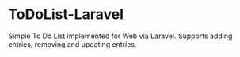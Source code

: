 # ToDoList-Laravel
 
Simple To Do List implemented for Web via Laravel. Supports adding entries, removing and updating entries.
